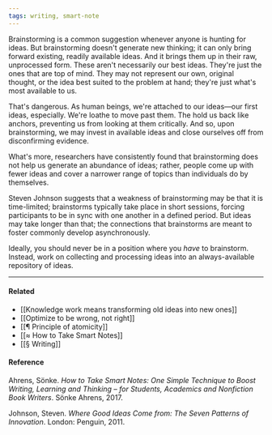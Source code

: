 ```yaml
---
tags: writing, smart-note
---
```


Brainstorming is a common suggestion whenever anyone is hunting for ideas. But
brainstorming doesn't generate new thinking; it can only bring forward existing,
readily available ideas. And it brings them up in their raw, unprocessed form.
These aren't necessarily our best ideas. They're just the ones that are top of
mind. They may not represent our own, original thought, or the idea best suited
to the problem at hand; they're just what's most available to us.

That's dangerous. As human beings, we're attached to our ideas—our first ideas,
especially. We're loathe to move past them. The hold us back like anchors,
preventing us from looking at them critically. And so, upon brainstorming, we
may invest in available ideas and close ourselves off from disconfirming
evidence.

What's more, researchers have consistently found that brainstorming does not
help us generate an abundance of ideas; rather, people come up with fewer ideas
and cover a narrower range of topics than individuals do by themselves.

Steven Johnson suggests that a weakness of brainstorming may be that it is
time-limited; brainstorms typically take place in short sessions, forcing
participants to be in sync with one another in a defined period. But ideas may
take longer than that; the connections that brainstorms are meant to foster
commonly develop asynchronously.

Ideally, you should never be in a position where you _have_ to brainstorm.
Instead, work on collecting and processing ideas into an always-available
repository of ideas.

---

#### Related

- [[Knowledge work means transforming old ideas into new ones]]
- [[Optimize to be wrong, not right]]
- [[¶ Principle of atomicity]]
- [[≈ How to Take Smart Notes]]
- [[§ Writing]]

#### Reference

Ahrens, Sönke. _How to Take Smart Notes: One Simple Technique to Boost Writing,
Learning and Thinking – for Students, Academics and Nonfiction Book Writers_.
Sönke Ahrens, 2017.

Johnson, Steven. _Where Good Ideas Come from: The Seven Patterns of Innovation_.
London: Penguin, 2011.
